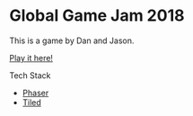 # Global Game Jam 2018

This is a game by Dan and Jason.

[Play it here!](https://danbolt.github.io/ggj2018/)

Tech Stack

- [Phaser](http://phaser.io/)
- [Tiled](http://www.mapeditor.org/)
